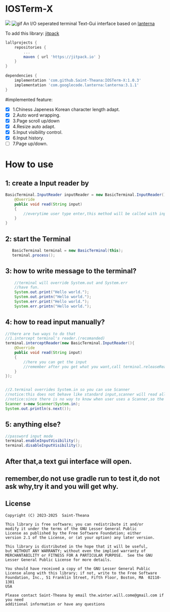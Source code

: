 # IOSTerm-X
[![](https://jitpack.io/v/Saint-Theana/IOSTerm-X.svg)](https://jitpack.io/#Saint-Theana/IOSTerm-X)
![gif](https://raw.githubusercontent.com/Saint-Theana/IOSTerm-X/master/xxx.gif)
An I/O seperated terminal Text-Gui interface based on [lanterna](https://github.com/mabe02/lanterna)

To add this library:
[jitpack](https://jitpack.io/#Saint-Theana/IOSTerm-X)
```groovy
lallprojects {
	repositories {
		...
		maven { url 'https://jitpack.io' }
	}
}
	
dependencies {
	implementation 'com.github.Saint-Theana:IOSTerm-X:1.0.3'
	implementation 'com.googlecode.lanterna:lanterna:3.1.1'
}
```

#implemented feature:
 - [x] 1.Chiness Japeness Korean character length adapt.
 - [x] 2.Auto word wrapping.
 - [x] 3.Page scroll up/down
 - [x] 4.Resize auto adapt.
 - [x] 5.Input visibility control.
 - [x] 6.Input history.
 - [ ] 7.Page up/down.

# How to use

## 1: create a Input reader by

```java
BasicTerminal.InputReader inputReader = new BasicTerminal.InputReader(){
    @Override
	public void read(String input)
	{
	    //everytime user type enter,this method will be called with input 
	}
}
```

## 2: start the Terminal
```java
   BasicTerminal terminal = new BasicTerminal(this);
   terminal.process();
```

## 3: how to write message to the terminal?
```java
    //terminal will override System.out and System.err
    //have fun.
    System.out.print("Hello world.");
    System.out.printn("Hello world.");
    System.err.print("Hello world.");
    System.err.printn("Hello world.");
```

## 4: how to read input manually?
```java
//there are two ways to do that
//1.intercept terminal's reader.(recomanded)
terminal.interceptReader(new BasicTerminal.InputReader(){
	@Override
	public void read(String input)
	{
		//here you can get the input
		//remember after you get what you want,call terminal.releaseReader()
	}
});


//2.terminal overrides System.in so you can use Scanner
//notice:this does not behave like standard input,scanner will read all current input line even before you called new Scanner(System.in);
//notice:since there is no way to know when user uses a Scanner,so the input will also call terminals reader.
Scanner s=new Scanner(System.in);
System.out.println(s.next());
```

## 5: anything else?
```java
//password input mode
terminal.enableInputVisibility();
terminal.disableInputVisibility();
```

## After that,a text gui interface will open.
## remember,do not use gradle run to test it,do not ask why,try it and you will get why.

## License
```
Copyright (C) 2023-2025  Saint-Theana

This library is free software; you can redistribute it and/or
modify it under the terms of the GNU Lesser General Public
License as published by the Free Software Foundation; either
version 2.1 of the License, or (at your option) any later version.

This library is distributed in the hope that it will be useful,
but WITHOUT ANY WARRANTY; without even the implied warranty of
MERCHANTABILITY or FITNESS FOR A PARTICULAR PURPOSE.  See the GNU
Lesser General Public License for more details.

You should have received a copy of the GNU Lesser General Public
License along with this library; if not, write to the Free Software
Foundation, Inc., 51 Franklin Street, Fifth Floor, Boston, MA  02110-1301
USA

Please contact Saint-Theana by email the.winter.will.come@gmail.com if you need
additional information or have any questions
```